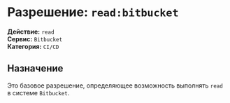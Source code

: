 # Разрешение: `read:bitbucket`

**Действие:** `read`  
**Сервис:** `Bitbucket`  
**Категория:** `CI/CD`

## Назначение
Это базовое разрешение, определяющее возможность выполнять `read` в системе `Bitbucket`.
